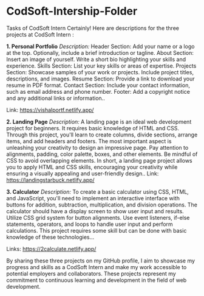 # CodSoft-Intership-Folder
Tasks of CodSoft Intern 
Certainly! Here are descriptions for the three projects at CodSoft Intern :

**1. Personal Portfolio**
*Description:*
Header Section: Add your name or a logo at the top.
Optionally, include a brief introduction or tagline.
About Section: Insert an image of yourself.
Write a short bio highlighting your skills and experience.
Skills Section: List your key skills or areas of expertise.
Projects Section: Showcase samples of your work or projects.
Include project titles, descriptions, and images.
Resume Section: Provide a link to download your resume in PDF format.
Contact Section: Include your contact information, such as email address and phone number.
Footer: Add a copyright notice and any additional links or information..

Link: https://vishalportf.netlify.app/

**2. Landing Page**
*Description:*
A landing page is an ideal web development project for beginners. It requires basic
knowledge of HTML and CSS. Through this project, you'll learn to create columns, divide
sections, arrange items, and add headers and footers. The most important aspect is
unleashing your creativity to design an impressive page. Pay attention to alignments,
padding, color palette, boxes, and other elements. Be mindful of CSS to avoid overlapping
elements. In short, a landing page project allows you to apply HTML and CSS skills,
encouraging your creativity while ensuring a visually appealing and user-friendly design..
Link: https://landingstarbuck.netlify.app/

**3. Calculator**
*Description:*
To create a basic calculator using CSS, HTML, and JavaScript, you'll need to implement an
interactive interface with buttons for addition, subtraction, multiplication, and division
operations. The calculator should have a display screen to show user input and results. Utilize
CSS grid system for button alignments. Use event listeners, if-else statements, operators, and
loops to handle user input and perform calculations. This project requires some skill but can be
done with basic knowledge of these technologies...

Links: https://2calculate.netlify.app/

By sharing these three projects on my GitHub profile, I aim to showcase my progress and skills as a CodSoft Intern and make my work accessible to potential employers and collaborators. These projects represent my commitment to continuous learning and development in the field of web development.
